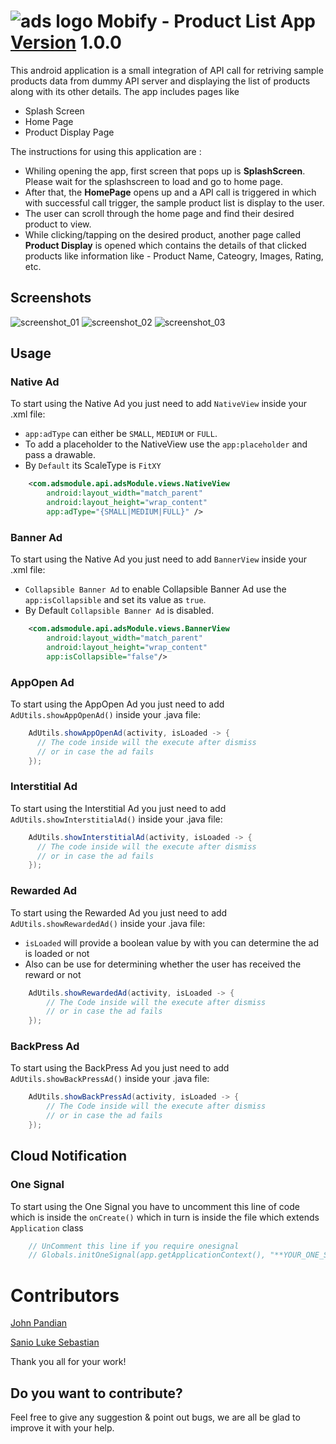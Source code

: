 ![ads logo][adslogo] Mobify - Product List App [Version]() 1.0.0
======

This android application is a small integration of API call for retriving sample products data from dummy API server and displaying the list of products along with its other details. The app includes pages like

* Splash Screen
* Home Page
* Product Display Page

The instructions for using this application are :
* Whiling opening the app, first screen that pops up is **SplashScreen**. Please wait for the splashscreen to load and go to home page.
* After that, the **HomePage** opens up and a API call is triggered in which with successful call trigger, the sample product list is display to the user.
* The user can scroll through the home page and find their desired product to view.
* While clicking/tapping on the desired product, another page called **Product Display** is opened which contains the details of that clicked products like information like - Product Name, Cateogry, Images, Rating, etc.

Screenshots
-----------

![screenshot_01][1] ![screenshot_02][2] ![screenshot_03][3]


Usage
-----

### Native Ad
To start using the Native Ad you just need to add ``NativeView`` inside your .xml file:
* ``app:adType`` can either be `SMALL`, `MEDIUM` or `FULL`.
* To add a placeholder to the NativeView use the `app:placeholder` and pass a drawable.
* By `Default` its ScaleType is `FitXY`
```xml
    <com.adsmodule.api.adsModule.views.NativeView
        android:layout_width="match_parent"
        android:layout_height="wrap_content"
        app:adType="{SMALL|MEDIUM|FULL}" />
```

### Banner Ad
To start using the Native Ad you just need to add ``BannerView`` inside your .xml file:
* ``Collapsible Banner Ad`` to enable Collapsible Banner Ad use the `app:isCollapsible` and set its value as `true`.
* By Default ``Collapsible Banner Ad`` is disabled.

```xml
    <com.adsmodule.api.adsModule.views.BannerView
        android:layout_width="match_parent"
        android:layout_height="wrap_content"
        app:isCollapsible="false"/>
```


### AppOpen Ad
To start using the AppOpen Ad you just need to add ``AdUtils.showAppOpenAd()`` inside your .java file:

```java
    AdUtils.showAppOpenAd(activity, isLoaded -> {
      // The code inside will the execute after dismiss
      // or in case the ad fails
    });
```

### Interstitial Ad
To start using the Interstitial Ad you just need to add ``AdUtils.showInterstitialAd()`` inside your .java file:

```java
    AdUtils.showInterstitialAd(activity, isLoaded -> {
      // The code inside will the execute after dismiss
      // or in case the ad fails
    });
```

### Rewarded Ad
To start using the Rewarded Ad you just need to add ``AdUtils.showRewardedAd()`` inside your .java file:
* ``isLoaded`` will provide a boolean value by with you can determine the ad is loaded or not
* Also can be use for determining whether the user has received the reward or not

```java
    AdUtils.showRewardedAd(activity, isLoaded -> {
        // The Code inside will the execute after dismiss
        // or in case the ad fails
    });
```
### BackPress Ad
To start using the BackPress Ad you just need to add ``AdUtils.showBackPressAd()`` inside your .java file:

```java
    AdUtils.showBackPressAd(activity, isLoaded -> {
        // The Code inside will the execute after dismiss
        // or in case the ad fails
    });
```

Cloud Notification
-----

### One Signal
To start using the One Signal you have to uncomment this line of code which is inside the ``onCreate()`` which in turn is inside the file which extends ``Application`` class

```java
    // UnComment this line if you require onesignal
    // Globals.initOneSignal(app.getApplicationContext(), "**YOUR_ONE_SIGNAL_APP_ID**");
```

# Contributors

[John Pandian](https://github.com/I-KNOWN)

[Sanio Luke Sebastian](https://github.com/SanioLukeIDE)

Thank you all for your work!

Do you want to contribute?
--------------------------

Feel free to give any suggestion & point out bugs, we are all  be glad to improve it with your help.

[1]: ./images/screenshot_01.jpg
[2]: ./images/screenshot_02.jpg
[3]: ./images/screenshot_03.jpg
[adslogo]: ./images/app_icon.webp
